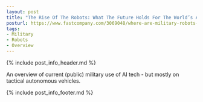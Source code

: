 ```yaml
---
layout: post
title: "The Rise Of The Robots: What The Future Holds For The World’s Armies"
posturl: https://www.fastcompany.com/3069048/where-are-military-robots-headed
tags:
- Military
- Robots
- Overview
---
```


{% include post_info_header.md %}

An overview of current (public) military use of AI tech - but mostly on tactical autonomous vehicles.

<!--more-->
{% include post_info_footer.md %}
